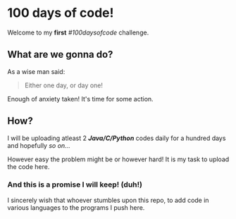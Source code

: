 # 100 days of code!

Welcome to my __first__ _\#100daysofcode_ challenge. 

## What are we gonna do?

As a wise man said:
>Either one day, or day one!

Enough of anxiety taken! It's time for some action.

## How?

I will be uploading atleast 2 __*Java/C/Python*__ codes daily for a hundred days and hopefully _so on..._

However easy the problem might be or however hard! It is my task to upload the code here. 

### And this is a promise I will keep! (duh!)

I sincerely wish that whoever stumbles upon this repo, to add code in various languages to the programs I push here.
